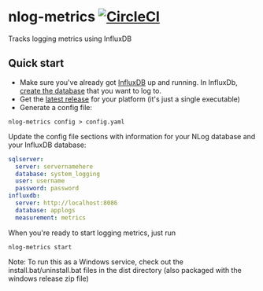 # nlog-metrics [![CircleCI](https://circleci.com/gh/danesparza/nlog-metrics.svg?style=svg)](https://circleci.com/gh/danesparza/nlog-metrics)
Tracks logging metrics using InfluxDB

## Quick start 

* Make sure you've already got [InfluxDB](https://docs.influxdata.com/influxdb/v1.2/introduction/installation/) up and running.  In InfluxDb, [create the database](https://docs.influxdata.com/influxdb/v1.2/guides/writing_data/#creating-a-database-using-the-http-api) that you want to log to.
* Get the [latest release](https://github.com/danesparza/nlog-metrics/releases/latest) for your platform (it's just a single executable) 
* Generate a config file:
```
nlog-metrics config > config.yaml
```

Update the config file sections with information for your NLog database and your InfluxDB database:
``` yaml
sqlserver:
  server: servernamehere
  database: system_logging
  user: username
  password: password
influxdb:
  server: http://localhost:8086
  database: applogs
  measurement: metrics
```

When you're ready to start logging metrics, just run 

```
nlog-metrics start
```

Note: To run this as a Windows service, check out the install.bat/uninstall.bat files in the dist directory (also packaged with the windows release zip file)
